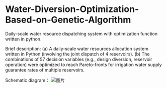 # Water-Diversion-Optimization-Based-on-Genetic-Algorithm
Daily-scale water resource dispatching system with optimization function written in python.

Brief description:
(a) A daily-scale water resources allocation system written in Python (involving the joint dispatch of 4 reservoirs).
(b) The combinations of 57 decision variables (e.g., design diversion, reservoir operation) were optimized to reach Pareto-fronts for irrigation water supply guarantee rates of multiple reservoirs.

Schematic diagram：
![图片](https://user-images.githubusercontent.com/26668538/123433770-63573080-d5fe-11eb-87f8-139668798128.png)
